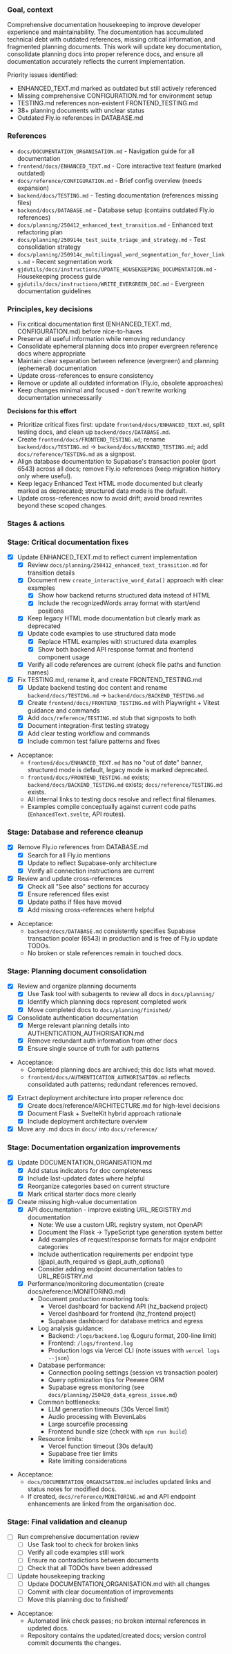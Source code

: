 ### Goal, context

Comprehensive documentation housekeeping to improve developer experience and maintainability. The documentation has accumulated technical debt with outdated references, missing critical information, and fragmented planning documents. This work will update key documentation, consolidate planning docs into proper reference docs, and ensure all documentation accurately reflects the current implementation.

Priority issues identified:
- ENHANCED_TEXT.md marked as outdated but still actively referenced
- Missing comprehensive CONFIGURATION.md for environment setup
- TESTING.md references non-existent FRONTEND_TESTING.md
- 38+ planning documents with unclear status
- Outdated Fly.io references in DATABASE.md

### References

- `docs/DOCUMENTATION_ORGANISATION.md` - Navigation guide for all documentation
- `frontend/docs/ENHANCED_TEXT.md` - Core interactive text feature (marked outdated)
- `docs/reference/CONFIGURATION.md` - Brief config overview (needs expansion)
- `backend/docs/TESTING.md` - Testing documentation (references missing files)
- `backend/docs/DATABASE.md` - Database setup (contains outdated Fly.io references)
- `docs/planning/250412_enhanced_text_transition.md` - Enhanced text refactoring plan
- `docs/planning/250914e_test_suite_triage_and_strategy.md` - Test consolidation strategy
- `docs/planning/250914c_multilingual_word_segmentation_for_hover_links.md` - Recent segmentation work
- `gjdutils/docs/instructions/UPDATE_HOUSEKEEPING_DOCUMENTATION.md` - Housekeeping process guide
- `gjdutils/docs/instructions/WRITE_EVERGREEN_DOC.md` - Evergreen documentation guidelines

### Principles, key decisions

- Fix critical documentation first (ENHANCED_TEXT.md, CONFIGURATION.md) before nice-to-haves
- Preserve all useful information while removing redundancy
- Consolidate ephemeral planning docs into proper evergreen reference docs where appropriate
- Maintain clear separation between reference (evergreen) and planning (ephemeral) documentation
- Update cross-references to ensure consistency
- Remove or update all outdated information (Fly.io, obsolete approaches)
- Keep changes minimal and focused - don't rewrite working documentation unnecessarily

**Decisions for this effort**
- Prioritize critical fixes first: update `frontend/docs/ENHANCED_TEXT.md`, split testing docs, and clean up `backend/docs/DATABASE.md`.
- Create `frontend/docs/FRONTEND_TESTING.md`; rename `backend/docs/TESTING.md` → `backend/docs/BACKEND_TESTING.md`; add `docs/reference/TESTING.md` as a signpost.
- Align database documentation to Supabase's transaction pooler (port 6543) across all docs; remove Fly.io references (keep migration history only where useful).
- Keep legacy Enhanced Text HTML mode documented but clearly marked as deprecated; structured data mode is the default.
- Update cross-references now to avoid drift; avoid broad rewrites beyond these scoped changes.

### Stages & actions

### Stage: Critical documentation fixes

- [x] Update ENHANCED_TEXT.md to reflect current implementation
  - [x] Review `docs/planning/250412_enhanced_text_transition.md` for transition details
  - [x] Document new `create_interactive_word_data()` approach with clear examples
    - [x] Show how backend returns structured data instead of HTML
    - [x] Include the recognizedWords array format with start/end positions
  - [x] Keep legacy HTML mode documentation but clearly mark as deprecated
  - [x] Update code examples to use structured data mode
    - [x] Replace HTML examples with structured data examples
    - [x] Show both backend API response format and frontend component usage
  - [x] Verify all code references are current (check file paths and function names)

- [x] Fix TESTING.md, rename it, and create FRONTEND_TESTING.md
  - [x] Update backend testing doc content and rename `backend/docs/TESTING.md` → `backend/docs/BACKEND_TESTING.md`
  - [x] Create `frontend/docs/FRONTEND_TESTING.md` with Playwright + Vitest guidance and commands
  - [x] Add `docs/reference/TESTING.md` stub that signposts to both
  - [x] Document integration-first testing strategy
  - [x] Add clear testing workflow and commands
  - [x] Include common test failure patterns and fixes

- Acceptance:
  - `frontend/docs/ENHANCED_TEXT.md` has no "out of date" banner, structured mode is default, legacy mode is marked deprecated.
  - `frontend/docs/FRONTEND_TESTING.md` exists; `backend/docs/BACKEND_TESTING.md` exists; `docs/reference/TESTING.md` exists.
  - All internal links to testing docs resolve and reflect final filenames.
  - Examples compile conceptually against current code paths (`EnhancedText.svelte`, API routes).


### Stage: Database and reference cleanup

- [x] Remove Fly.io references from DATABASE.md
  - [x] Search for all Fly.io mentions
  - [x] Update to reflect Supabase-only architecture
  - [x] Verify all connection instructions are current

- [x] Review and update cross-references
  - [x] Check all "See also" sections for accuracy
  - [x] Ensure referenced files exist
  - [x] Update paths if files have moved
  - [x] Add missing cross-references where helpful

- Acceptance:
  - `backend/docs/DATABASE.md` consistently specifies Supabase transaction pooler (6543) in production and is free of Fly.io update TODOs.
  - No broken or stale references remain in touched docs.

### Stage: Planning document consolidation

- [x] Review and organize planning documents
  - [x] Use Task tool with subagents to review all docs in `docs/planning/`
  - [x] Identify which planning docs represent completed work
  - [x] Move completed docs to `docs/planning/finished/`
- [x] Consolidate authentication documentation
  - [x] Merge relevant planning details into AUTHENTICATION_AUTHORISATION.md
  - [x] Remove redundant auth information from other docs
  - [x] Ensure single source of truth for auth patterns

- Acceptance:
  - Completed planning docs are archived; this doc lists what moved.
  - `frontend/docs/AUTHENTICATION_AUTHORISATION.md` reflects consolidated auth patterns; redundant references removed.

- [x] Extract deployment architecture into proper reference doc
  - [x] Create docs/reference/ARCHITECTURE.md for high-level decisions
  - [x] Document Flask + SvelteKit hybrid approach rationale
  - [x] Include deployment architecture overview

- [x] Move any .md docs in `docs/` into `docs/reference/`

### Stage: Documentation organization improvements

- [x] Update DOCUMENTATION_ORGANISATION.md
  - [x] Add status indicators for doc completeness
  - [x] Include last-updated dates where helpful
  - [x] Reorganize categories based on current structure
  - [x] Mark critical starter docs more clearly

- [x] Create missing high-value documentation
  - [x] API documentation - improve existing URL_REGISTRY.md documentation
    - Note: We use a custom URL registry system, not OpenAPI
    - Document the Flask → TypeScript type generation system better
    - Add examples of request/response formats for major endpoint categories
    - Include authentication requirements per endpoint type (@api_auth_required vs @api_auth_optional)
    - Consider adding endpoint documentation tables to URL_REGISTRY.md
  - [x] Performance/monitoring documentation (create docs/reference/MONITORING.md)
    - Document production monitoring tools:
      - Vercel dashboard for backend API (hz_backend project)
      - Vercel dashboard for frontend (hz_frontend project)
      - Supabase dashboard for database metrics and egress
    - Log analysis guidance:
      - Backend: `/logs/backend.log` (Loguru format, 200-line limit)
      - Frontend: `/logs/frontend.log`
      - Production logs via Vercel CLI (note issues with `vercel logs --json`)
    - Database performance:
      - Connection pooling settings (session vs transaction pooler)
      - Query optimization tips for Peewee ORM
      - Supabase egress monitoring (see `docs/planning/250420_data_egress_issue.md`)
    - Common bottlenecks:
      - LLM generation timeouts (30s Vercel limit)
      - Audio processing with ElevenLabs
      - Large sourcefile processing
      - Frontend bundle size (check with `npm run build`)
    - Resource limits:
      - Vercel function timeout (30s default)
      - Supabase free tier limits
      - Rate limiting considerations

- Acceptance:
  - `docs/DOCUMENTATION_ORGANISATION.md` includes updated links and status notes for modified docs.
  - If created, `docs/reference/MONITORING.md` and API endpoint enhancements are linked from the organisation doc.

### Stage: Final validation and cleanup

- [ ] Run comprehensive documentation review
  - [ ] Use Task tool to check for broken links
  - [ ] Verify all code examples still work
  - [ ] Ensure no contradictions between documents
  - [ ] Check that all TODOs have been addressed

- [ ] Update housekeeping tracking
  - [ ] Update DOCUMENTATION_ORGANISATION.md with all changes
  - [ ] Commit with clear documentation of improvements
  - [ ] Move this planning doc to finished/

- Acceptance:
  - Automated link check passes; no broken internal references in updated docs.
  - Repository contains the updated/created docs; version control commit documents the changes.
